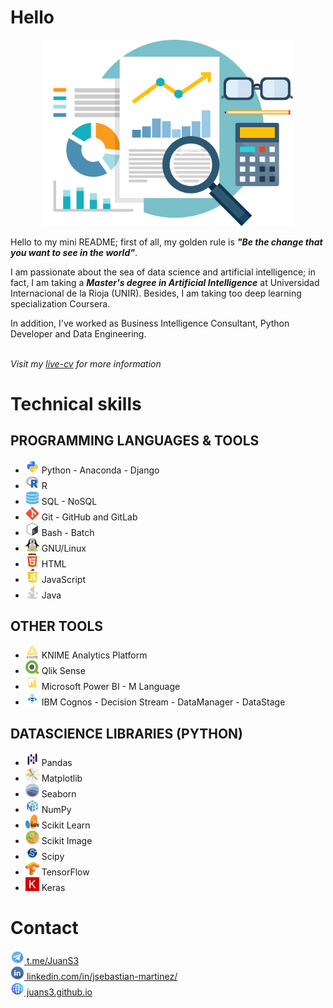 # Hello
<div align="center">
  <img src="about.png" alt="" width="400"/>
</div>

Hello to my mini README; first of all, my golden rule is ***"Be the change that you want to see in the world"***.

I am passionate about the sea of data science and artificial intelligence; in fact, I am taking a ***Master's degree in Artificial Intelligence*** at Universidad Internacional de la Rioja (UNIR). Besides, I am taking too deep learning specialization Coursera.

In addition, I've worked as Business Intelligence Consultant, Python Developer and Data Engineering.
<br/>
<br/>

*Visit my [live-cv](https://juans3.github.io) for more information*
# Technical skills

## PROGRAMMING LANGUAGES & TOOLS
  - <img src="python.png"   width="22" height="22"/> Python - Anaconda - Django
  - <img src="R.png"        width="22" height="22"/> R
  - <img src="database.png" width="22" height="22"/> SQL - NoSQL
  - <img src="git.png"      width="22" height="22"/> Git - GitHub and GitLab
  - <img src="bash.png"     width="22" height="22"/> Bash - Batch
  - <img src="tux.png"      width="22" height="22"/> GNU/Linux
  - <img src="html.png"     width="22" height="22"/> HTML
  - <img src="js.png"       width="22" height="22"/> JavaScript
  - <img src="java.png"     width="22" height="22"/> Java

## OTHER TOOLS
  - <img src="knime.png"   width="22" height="22"/> KNIME Analytics Platform
  - <img src="qlik.png"    width="22" height="22"/> Qlik Sense
  - <img src="powerbi.png" width="22" height="22"/> Microsoft Power BI - M Language
  - <img src="ibm.png"     width="22" height="22"/> IBM Cognos - Decision Stream - DataManager - DataStage

## DATASCIENCE LIBRARIES (PYTHON)
  - <img src="pandas.png"     width="22" height="22"/> Pandas
  - <img src="Matplotlib.png" width="22" height="22"/> Matplotlib
  - <img src="Seaborn.png"    width="22" height="22"/> Seaborn
  - <img src="numpy.png"      width="22" height="22"/> NumPy
  - <img src="sklearn.png"    width="22" height="22"/> Scikit Learn
  - <img src="skimage.png"    width="22" height="22"/> Scikit Image
  - <img src="scipy.png"      width="22" height="22"/> Scipy
  - <img src="tf.png"         width="22" height="22"/> TensorFlow
  - <img src="keras.png"      width="22" height="22"/> Keras

# Contact

<a href="https://t.me/JuanS3">
  <img src="Telegram-icon.png" alt="Telegram" width="22" height="22"/> t.me/JuanS3
</a>

<br/>

<a href="https://www.linkedin.com/in/jsebastian-martinez">
  <img src="LinkedIn.png" alt="LinkedIn" width="22" height="22"/> linkedin.com/in/jsebastian-martinez/
</a>

<br/>

<a href="https://juans3.github.io">
  <img src="web.jpg" alt="LinkedIn" width="22" height="22"/> juans3.github.io
</a>
